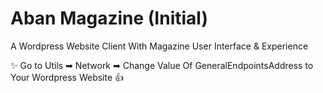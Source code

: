 # Aban Magazine (Initial)

A Wordpress Website Client With Magazine User Interface & Experience

✨ Go to Utils ➡ Network ➡ Change Value Of GeneralEndpointsAddress to Your Wordpress Website 👍
